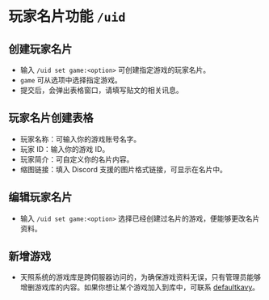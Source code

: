# 玩家名片功能 `/uid`
## 创建玩家名片
- 输入 `/uid set game:<option>` 可创建指定游戏的玩家名片。
- `game` 可从选项中选择指定游戏。
- 提交后，会弹出表格窗口，请填写贴文的相关讯息。

## 玩家名片创建表格
- 玩家名称：可输入你的游戏账号名字。
- 玩家 ID：输入你的游戏 ID。
- 玩家简介：可自定义你的名片内容。
- 缩图链接：填入 Discord 支援的图片格式链接，可显示在名片中。

## 编辑玩家名片
- 输入 `/uid set game:<option>` 选择已经创建过名片的游戏，便能够更改名片资料。

## 新增游戏
- 天照系统的游戏库是跨伺服器访问的，为确保游戏资料无误，只有管理员能够增删游戏库的内容。如果你想让某个游戏加入到库中，可联系 [defaultkavy](https://discordapp.com/users/318714557105307648)。